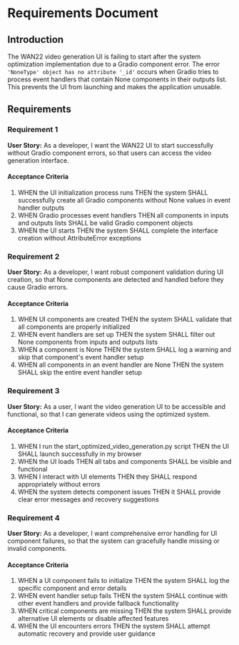 # Requirements Document

## Introduction

The WAN22 video generation UI is failing to start after the system optimization implementation due to a Gradio component error. The error `'NoneType' object has no attribute '_id'` occurs when Gradio tries to process event handlers that contain None components in their outputs list. This prevents the UI from launching and makes the application unusable.

## Requirements

### Requirement 1

**User Story:** As a developer, I want the WAN22 UI to start successfully without Gradio component errors, so that users can access the video generation interface.

#### Acceptance Criteria

1. WHEN the UI initialization process runs THEN the system SHALL successfully create all Gradio components without None values in event handler outputs
2. WHEN Gradio processes event handlers THEN all components in inputs and outputs lists SHALL be valid Gradio component objects
3. WHEN the UI starts THEN the system SHALL complete the interface creation without AttributeError exceptions

### Requirement 2

**User Story:** As a developer, I want robust component validation during UI creation, so that None components are detected and handled before they cause Gradio errors.

#### Acceptance Criteria

1. WHEN UI components are created THEN the system SHALL validate that all components are properly initialized
2. WHEN event handlers are set up THEN the system SHALL filter out None components from inputs and outputs lists
3. WHEN a component is None THEN the system SHALL log a warning and skip that component's event handler setup
4. WHEN all components in an event handler are None THEN the system SHALL skip the entire event handler setup

### Requirement 3

**User Story:** As a user, I want the video generation UI to be accessible and functional, so that I can generate videos using the optimized system.

#### Acceptance Criteria

1. WHEN I run the start_optimized_video_generation.py script THEN the UI SHALL launch successfully in my browser
2. WHEN the UI loads THEN all tabs and components SHALL be visible and functional
3. WHEN I interact with UI elements THEN they SHALL respond appropriately without errors
4. WHEN the system detects component issues THEN it SHALL provide clear error messages and recovery suggestions

### Requirement 4

**User Story:** As a developer, I want comprehensive error handling for UI component failures, so that the system can gracefully handle missing or invalid components.

#### Acceptance Criteria

1. WHEN a UI component fails to initialize THEN the system SHALL log the specific component and error details
2. WHEN event handler setup fails THEN the system SHALL continue with other event handlers and provide fallback functionality
3. WHEN critical components are missing THEN the system SHALL provide alternative UI elements or disable affected features
4. WHEN the UI encounters errors THEN the system SHALL attempt automatic recovery and provide user guidance
